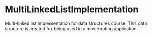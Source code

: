 # MultiLinkedListImplementation

Multi-linked list implementation for data structures course. This data structure is created for being used in a movie rating application.
